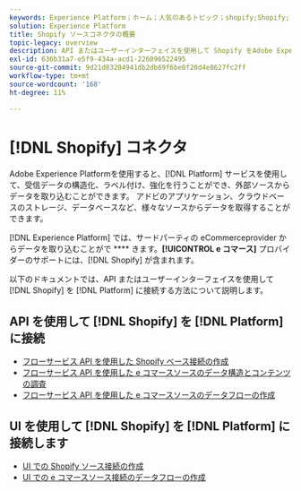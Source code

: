 ```yaml
---
keywords: Experience Platform；ホーム；人気のあるトピック；shopify;Shopify;
solution: Experience Platform
title: Shopify ソースコネクタの概要
topic-legacy: overview
description: API またはユーザーインターフェイスを使用して Shopify をAdobe Experience Platformに接続する方法を説明します。
exl-id: 636b31a7-e5f9-434a-acd1-226096522495
source-git-commit: 9d21d83204941db2db69f6be0f20d4e8627fc2ff
workflow-type: tm+mt
source-wordcount: '168'
ht-degree: 11%

---
```


# [!DNL Shopify] コネクタ

Adobe Experience Platformを使用すると、[!DNL Platform] サービスを使用して、受信データの構造化、ラベル付け、強化を行うことができ、外部ソースからデータを取り込むことができます。 アドビのアプリケーション、クラウドベースのストレージ、データベースなど、様々なソースからデータを取得することができます。

[!DNL Experience Platform] では、サードパーティの eCommerceprovider からデータを取り込むことがで **** きます。**[!UICONTROL e コマース]** プロバイダーのサポートには、[!DNL Shopify] が含まれます。

以下のドキュメントでは、API またはユーザーインターフェイスを使用して [!DNL Shopify] を [!DNL Platform] に接続する方法について説明します。

## API を使用して [!DNL Shopify] を [!DNL Platform] に接続

- [フローサービス API を使用した Shopify ベース接続の作成](../../tutorials/api/create/ecommerce/shopify.md)
- [フローサービス API を使用した e コマースソースのデータ構造とコンテンツの調査](../../tutorials/api/explore/ecommerce.md)
- [フローサービス API を使用した e コマースソースのデータフローの作成](../../tutorials/api/collect/ecommerce.md)

## UI を使用して [!DNL Shopify] を [!DNL Platform] に接続します

- [UI での Shopify ソース接続の作成](../../tutorials/ui/create/ecommerce/shopify.md)
- [UI での e コマースソース接続のデータフローの作成](../../tutorials/ui/dataflow/ecommerce.md)
